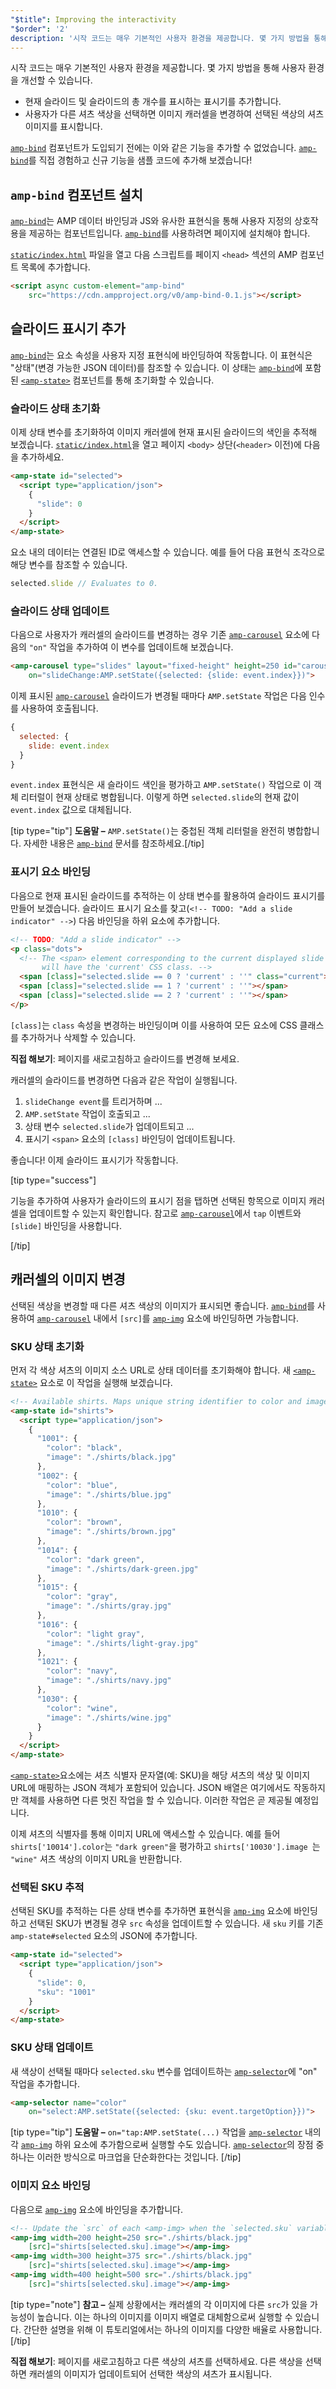 ```yaml
---
"$title": Improving the interactivity
"$order": '2'
description: '시작 코드는 매우 기본적인 사용자 환경을 제공합니다. 몇 가지 방법을 통해 사용자 환경을 개선할 수 있습니다.\: 표시기를 추가하여...'
---
```


시작 코드는 매우 기본적인 사용자 환경을 제공합니다. 몇 가지 방법을 통해 사용자 환경을 개선할 수 있습니다.

- 현재 슬라이드 및 슬라이드의 총 개수를 표시하는 표시기를 추가합니다.
- 사용자가 다른 셔츠 색상을 선택하면 이미지 캐러셀을 변경하여 선택된 색상의 셔츠 이미지를 표시합니다.

[`amp-bind`](../../../../documentation/components/reference/amp-bind.md) 컴포넌트가 도입되기 전에는 이와 같은 기능을 추가할 수 없었습니다. [`amp-bind`](../../../../documentation/components/reference/amp-bind.md)를 직접 경험하고 신규 기능을 샘플 코드에 추가해 보겠습니다!

## `amp-bind` 컴포넌트 설치

[`amp-bind`](../../../../documentation/components/reference/amp-bind.md)는 AMP 데이터 바인딩과 JS와 유사한 표현식을 통해 사용자 지정의 상호작용을 제공하는 컴포넌트입니다. [`amp-bind`](../../../../documentation/components/reference/amp-bind.md)를 사용하려면 페이지에 설치해야 합니다.

[`static/index.html`](https://github.com/googlecodelabs/advanced-interactivity-in-amp/blob/master/static/index.html) 파일을 열고 다음 스크립트를 페이지 `<head>` 섹션의 AMP 컴포넌트 목록에 추가합니다.

```html
<script async custom-element="amp-bind"
    src="https://cdn.ampproject.org/v0/amp-bind-0.1.js"></script>
```

## 슬라이드 표시기 추가

[`amp-bind`](../../../../documentation/components/reference/amp-bind.md)는 요소 속성을 사용자 지정 표현식에 바인딩하여 작동합니다. 이 표현식은 "상태"(변경 가능한 JSON 데이터)를 참조할 수 있습니다. 이 상태는 [`amp-bind`](../../../../documentation/components/reference/amp-bind.md)에 포함된 [`<amp-state>`](../../../../documentation/components/reference/amp-bind.md#state) 컴포넌트를 통해 초기화할 수 있습니다.

### 슬라이드 상태 초기화

이제 상태 변수를 초기화하여 이미지 캐러셀에 현재 표시된 슬라이드의 색인을 추적해 보겠습니다. [`static/index.html`](https://github.com/googlecodelabs/advanced-interactivity-in-amp/blob/master/static/index.html)을 열고 페이지 `<body>` 상단(`<header>` 이전)에 다음을 추가하세요.

```html
<amp-state id="selected">
  <script type="application/json">
    {
      "slide": 0
    }
  </script>
</amp-state>
```

<a><code data-md-type="codespan"><amp-state></code></a> 요소 내의 데이터는 연결된 ID로 액세스할 수 있습니다. 예를 들어 다음 표현식 조각으로 해당 변수를 참조할 수 있습니다.

```javascript
selected.slide // Evaluates to 0.
```

### 슬라이드 상태 업데이트

다음으로 사용자가 캐러셀의 슬라이드를 변경하는 경우 기존 [`amp-carousel`](../../../../documentation/components/reference/amp-carousel.md) 요소에 다음의 `"on"` 작업을 추가하여 이 변수를 업데이트해 보겠습니다.

```html
<amp-carousel type="slides" layout="fixed-height" height=250 id="carousel"
    on="slideChange:AMP.setState({selected: {slide: event.index}})">
```

이제 표시된 [`amp-carousel`](../../../../documentation/components/reference/amp-carousel.md) 슬라이드가 변경될 때마다 `AMP.setState` 작업은 다음 인수를 사용하여 호출됩니다.

```javascript
{
  selected: {
    slide: event.index
  }
}
```

`event.index` 표현식은 새 슬라이드 색인을 평가하고 `AMP.setState()` 작업으로 이 객체 리터럴이 현재 상태로 병합됩니다. 이렇게 하면 `selected.slide`의 현재 값이 `event.index` 값으로 대체됩니다.

[tip type="tip"] <strong>도움말 –</strong> `AMP.setState()`는 중첩된 객체 리터럴을 완전히 병합합니다. 자세한 내용은 [`amp-bind`](../../../../documentation/components/reference/amp-bind.md) 문서를 참조하세요.[/tip]

### 표시기 요소 바인딩

다음으로 현재 표시된 슬라이드를 추적하는 이 상태 변수를 활용하여 슬라이드 표시기를 만들어 보겠습니다. 슬라이드 표시기 요소를 찾고(`<!-- TODO: "Add a slide indicator" -->`) 다음 바인딩을 하위 요소에 추가합니다.

```html
<!-- TODO: "Add a slide indicator" -->
<p class="dots">
  <!-- The <span> element corresponding to the current displayed slide
       will have the 'current' CSS class. -->
  <span [class]="selected.slide == 0 ? 'current' : ''" class="current"></span>
  <span [class]="selected.slide == 1 ? 'current' : ''"></span>
  <span [class]="selected.slide == 2 ? 'current' : ''"></span>
</p>
```

`[class]`는 `class` 속성을 변경하는 바인딩이며 이를 사용하여 모든 요소에 CSS 클래스를 추가하거나 삭제할 수 있습니다.

**직접 해보기**: 페이지를 새로고침하고 슬라이드를 변경해 보세요.

캐러셀의 슬라이드를 변경하면 다음과 같은 작업이 실행됩니다.

1. `slideChange event`를 트리거하며 ...
2. `AMP.setState` 작업이 호출되고 ...
3. 상태 변수 `selected.slide`가 업데이트되고 ...
4. 표시기 `<span>` 요소의 `[class]` 바인딩이 업데이트됩니다.

좋습니다! 이제 슬라이드 표시기가 작동합니다.

[tip type="success"]

기능을 추가하여 사용자가 슬라이드의 표시기 점을 탭하면 선택된 항목으로 이미지 캐러셀을 업데이트할 수 있는지 확인합니다. 참고로 [`amp-carousel`](../../../../documentation/components/reference/amp-carousel.md)에서 `tap` 이벤트와 `[slide]` 바인딩을 사용합니다.

[/tip]

## 캐러셀의 이미지 변경

선택된 색상을 변경할 때 다른 셔츠 색상의 이미지가 표시되면 좋습니다. [`amp-bind`](../../../../documentation/components/reference/amp-bind.md)를 사용하여 [`amp-carousel`](../../../../documentation/components/reference/amp-carousel.md) 내에서 `[src]`를 [`amp-img`](../../../../documentation/components/reference/amp-img.md) 요소에 바인딩하면 가능합니다.

### SKU 상태 초기화

먼저 각 색상 셔츠의 이미지 소스 URL로 상태 데이터를 초기화해야 합니다. 새 [`<amp-state>`](../../../../documentation/components/reference/amp-bind.md#state) 요소로 이 작업을 실행해 보겠습니다.

```html
<!-- Available shirts. Maps unique string identifier to color and image URL string. -->
<amp-state id="shirts">
  <script type="application/json">
    {
      "1001": {
        "color": "black",
        "image": "./shirts/black.jpg"
      },
      "1002": {
        "color": "blue",
        "image": "./shirts/blue.jpg"
      },
      "1010": {
        "color": "brown",
        "image": "./shirts/brown.jpg"
      },
      "1014": {
        "color": "dark green",
        "image": "./shirts/dark-green.jpg"
      },
      "1015": {
        "color": "gray",
        "image": "./shirts/gray.jpg"
      },
      "1016": {
        "color": "light gray",
        "image": "./shirts/light-gray.jpg"
      },
      "1021": {
        "color": "navy",
        "image": "./shirts/navy.jpg"
      },
      "1030": {
        "color": "wine",
        "image": "./shirts/wine.jpg"
      }
    }
  </script>
</amp-state>
```

[`<amp-state>`](../../../../documentation/components/reference/amp-bind.md#state)요소에는 셔츠 식별자 문자열(예: SKU)을 해당 셔츠의 색상 및 이미지 URL에 매핑하는 JSON 객체가 포함되어 있습니다. JSON 배열은 여기에서도 작동하지만 객체를 사용하면 다른 멋진 작업을 할 수 있습니다. 이러한 작업은 곧 제공될 예정입니다.

이제 셔츠의 식별자를 통해 이미지 URL에 액세스할 수 있습니다. 예를 들어 `shirts['10014'].color`는 `"dark green"`을 평가하고 `shirts['10030'].image `는 `"wine"` 셔츠 색상의 이미지 URL을 반환합니다.

### 선택된 SKU 추적

선택된 SKU를 추적하는 다른 상태 변수를 추가하면 표현식을 [`amp-img`](../../../../documentation/components/reference/amp-img.md) 요소에 바인딩하고 선택된 SKU가 변경될 경우 `src` 속성을 업데이트할 수 있습니다. 새 `sku` 키를 기존 `amp-state#selected` 요소의 JSON에 추가합니다.

```html
<amp-state id="selected">
  <script type="application/json">
    {
      "slide": 0,
      "sku": "1001"
    }
  </script>
</amp-state>
```

### SKU 상태 업데이트

새 색상이 선택될 때마다 `selected.sku` 변수를 업데이트하는 [`amp-selector`](../../../../documentation/components/reference/amp-selector.md)에 "on" 작업을 추가합니다.

```html
<amp-selector name="color"
    on="select:AMP.setState({selected: {sku: event.targetOption}})">
```

[tip type="tip"] <strong>도움말 –</strong> `on="tap:AMP.setState(...)` 작업을 [`amp-selector`](../../../../documentation/components/reference/amp-selector.md) 내의 각 [`amp-img`](../../../../documentation/components/reference/amp-img.md) 하위 요소에 추가함으로써 실행할 수도 있습니다. [`amp-selector`](../../../../documentation/components/reference/amp-selector.md)의 장점 중 하나는 이러한 방식으로 마크업을 단순화한다는 것입니다. [/tip]

### 이미지 요소 바인딩

다음으로 [`amp-img`](../../../../documentation/components/reference/amp-img.md) 요소에 바인딩을 추가합니다.

```html
<!-- Update the `src` of each <amp-img> when the `selected.sku` variable changes. -->
<amp-img width=200 height=250 src="./shirts/black.jpg"
    [src]="shirts[selected.sku].image"></amp-img>
<amp-img width=300 height=375 src="./shirts/black.jpg"
    [src]="shirts[selected.sku].image"></amp-img>
<amp-img width=400 height=500 src="./shirts/black.jpg"
    [src]="shirts[selected.sku].image"></amp-img>
```

[tip type="note"] <strong>참고 –</strong> 실제 상황에서는 캐러셀의 각 이미지에 다른 `src`가 있을 가능성이 높습니다. 이는 하나의 이미지를 이미지 배열로 대체함으로써 실행할 수 있습니다. 간단한 설명을 위해 이 튜토리얼에서는 하나의 이미지를 다양한 배율로 사용합니다. [/tip]

**직접 해보기**: 페이지를 새로고침하고 다른 색상의 셔츠를 선택하세요. 다른 색상을 선택하면 캐러셀의 이미지가 업데이트되어 선택한 색상의 셔츠가 표시됩니다.
